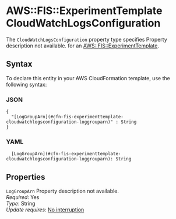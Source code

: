 # AWS::FIS::ExperimentTemplate CloudWatchLogsConfiguration<a name="aws-properties-fis-experimenttemplate-cloudwatchlogsconfiguration"></a>

<a name="aws-properties-fis-experimenttemplate-cloudwatchlogsconfiguration-description"></a>The `CloudWatchLogsConfiguration` property type specifies Property description not available\. for an [AWS::FIS::ExperimentTemplate](aws-resource-fis-experimenttemplate.md)\.

## Syntax<a name="aws-properties-fis-experimenttemplate-cloudwatchlogsconfiguration-syntax"></a>

To declare this entity in your AWS CloudFormation template, use the following syntax:

### JSON<a name="aws-properties-fis-experimenttemplate-cloudwatchlogsconfiguration-syntax.json"></a>

```
{
  "[LogGroupArn](#cfn-fis-experimenttemplate-cloudwatchlogsconfiguration-loggrouparn)" : String
}
```

### YAML<a name="aws-properties-fis-experimenttemplate-cloudwatchlogsconfiguration-syntax.yaml"></a>

```
  [LogGroupArn](#cfn-fis-experimenttemplate-cloudwatchlogsconfiguration-loggrouparn): String
```

## Properties<a name="aws-properties-fis-experimenttemplate-cloudwatchlogsconfiguration-properties"></a>

`LogGroupArn`  <a name="cfn-fis-experimenttemplate-cloudwatchlogsconfiguration-loggrouparn"></a>
Property description not available\.  
*Required*: Yes  
*Type*: String  
*Update requires*: [No interruption](https://docs.aws.amazon.com/AWSCloudFormation/latest/UserGuide/using-cfn-updating-stacks-update-behaviors.html#update-no-interrupt)